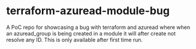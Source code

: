 # terraform-azuread-module-bug
A PoC repo for showcasing a bug with terraform and azuread where when an azuread_group is being created in a module it will after create not resolve any ID. This is only available after first time run.
